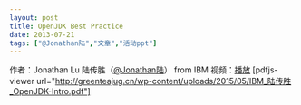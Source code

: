 ```yaml
---
layout: post
title: OpenJDK Best Practice
date: 2013-07-21
tags: ["@Jonathan陆","文章","活动ppt"]
---
```


作者：Jonathan Lu 陆传胜（[@Jonathan陆](http://weibo.com/u/2280810557)） from IBM
视频：[播放](http://www.chinalecture.com/lecture/play10461.html)
[pdfjs-viewer url="http://greenteajug.cn/wp-content/uploads/2015/05/IBM_陆传胜_OpenJDK-Intro.pdf"]
